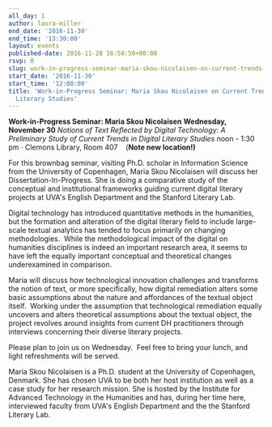 ```yaml
---
all_day: 1
author: laura-miller
end_date: '2016-11-30'
end_time: '13:30:00'
layout: events
published-date: 2016-11-28 16:50:50+00:00
rsvp: 0
slug: work-in-progress-seminar-maria-skou-nicolaisen-on-current-trends-in-digital-literary-studies
start_date: '2016-11-30'
start_time: '12:00:00'
title: 'Work-in-Progress Seminar: Maria Skou Nicolaisen on Current Trends in Digital
  Literary Studies'
---
```


**Work-in-Progress Seminar: Maria Skou Nicolaisen**
**Wednesday, November 30**
_Notions of Text Reflected by Digital Technology: A Preliminary Study of Current Trends in Digital Literary Studies_
noon - 1:30 pm · Clemons Library, Room 407    (**Note new location!)**

For this brownbag seminar, visiting Ph.D. scholar in Information Science from the University of Copenhagen, Maria Skou Nicolaisen will discuss her Dissertation-In-Progress. She is doing a comparative study of the conceptual and institutional frameworks guiding current digital literary projects at UVA's English Department and the Stanford Literary Lab.

Digital technology has introduced quantitative methods in the humanities, but the formation and alteration of the digital literary field to include large-scale textual analytics has tended to focus primarily on changing methodologies.  While the methodological impact of the digital on humanities disciplines is indeed an important research area, it seems to have left the equally important conceptual and theoretical changes underexamined in comparison.

Maria will discuss how technological innovation challenges and transforms the notion of text, or more specifically, how digital remediation alters some basic assumptions about the nature and affordances of the textual object itself.  Working under the assumption that technological remediation equally uncovers and alters theoretical assumptions about the textual object, the project revolves around insights from current DH practitioners through interviews concerning their diverse literary projects.

Please plan to join us on Wednesday.  Feel free to bring your lunch, and light refreshments will be served.

Maria Skou Nicolaisen is a Ph.D. student at the University of Copenhagen, Denmark. She has chosen UVA to be both her host institution as well as a case study for her research mission. She is hosted by the Institute for Advanced Technology in the Humanities and has, during her time here, interviewed faculty from UVA's English Department and the the Stanford Literary Lab.
